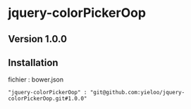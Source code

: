 # jquery-colorPickerOop

## Version 1.0.0
## Installation

fichier : bower.json

    "jquery-colorPickerOop" : "git@github.com:yieloo/jquery-colorPickerOop.git#1.0.0"
